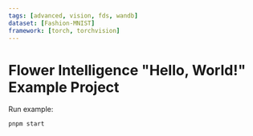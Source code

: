 ```yaml
---
tags: [advanced, vision, fds, wandb]
dataset: [Fashion-MNIST]
framework: [torch, torchvision]
---
```


# Flower Intelligence "Hello, World!" Example Project

Run example:

```bash
pnpm start
```
